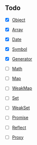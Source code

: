 ## Todo
- [x] [Object](https://developer.mozilla.org/zh-CN/docs/Web/JavaScript/Reference/Global_Objects/Object)
- [x] [Array](https://developer.mozilla.org/zh-CN/docs/Web/JavaScript/Reference/Global_Objects/Array)
- [x] [Date](https://developer.mozilla.org/zh-CN/docs/Web/JavaScript/Reference/Global_Objects/Date)
- [x] [Symbol](https://developer.mozilla.org/zh-CN/docs/Web/JavaScript/Reference/Global_Objects/Symbol)
- [x] [Generator](https://developer.mozilla.org/zh-CN/docs/Web/JavaScript/Reference/Global_Objects/Generator)
- [ ] [Math](https://developer.mozilla.org/zh-CN/docs/Web/JavaScript/Reference/Global_Objects/Math)
- [ ] [Map](https://developer.mozilla.org/zh-CN/docs/Web/JavaScript/Reference/Global_Objects/Map)
- [ ] [WeakMap](https://developer.mozilla.org/zh-CN/docs/Web/JavaScript/Reference/Global_Objects/WeakMap)
- [ ] [Set](https://developer.mozilla.org/zh-CN/docs/Web/JavaScript/Reference/Global_Objects/Set)
- [ ] [WeakSet](https://developer.mozilla.org/zh-CN/docs/Web/JavaScript/Reference/Global_Objects/WeakSet)
- [ ] [Promise](https://developer.mozilla.org/zh-CN/docs/Web/JavaScript/Reference/Global_Objects/Promise)
- [ ] [Reflect](https://developer.mozilla.org/zh-CN/docs/Web/JavaScript/Reference/Global_Objects/Reflect)
- [ ] [Proxy](https://developer.mozilla.org/zh-CN/docs/Web/JavaScript/Reference/Global_Objects/Proxy)

